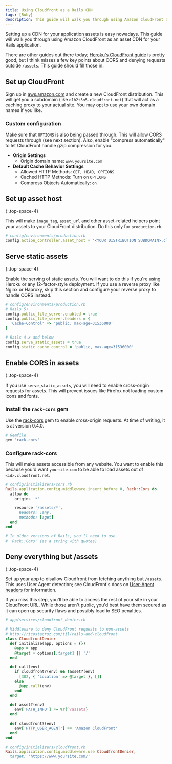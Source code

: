 ```yaml
---
title: Using Cloudfront as a Rails CDN
tags: [Ruby]
description: This guide will walk you through using Amazon CloudFront as an asset CDN for your Rails app.
---
```


Setting up a CDN for your application assets is easy nowadays. This guide will walk you through using Amazon CloudFront as an asset CDN for your Rails application.

There are other guides out there today; [Heroku's CloudFront guide](https://devcenter.heroku.com/articles/using-amazon-cloudfront-cdn) is pretty good, but I think misses a few key points about CORS and denying requests outside `/assets`. This guide should fill those in.

## Set up CloudFront

Sign up in [aws.amazon.com](http://aws.amazon.com) and create a new CloudFront distribution. This will get you a subdomain (like `d1h2t3n5.cloudfront.net`) that will act as a caching proxy to your actual site. You may opt to use your own domain names if you like.

### Custom configuration
Make sure that `OPTIONS` is also being passed through. This will allow CORS requests through (see next section). Also, enable "compress automatically" to let CloudFront handle gzip compression for you.

* __Origin Settings__
    * Origin domain name: `www.yoursite.com`
* __Default Cache Behavior Settings__
    * Allowed HTTP Methods: `GET, HEAD, OPTIONS`
    * Cached HTTP Methods: Turn on `OPTIONS`
    * Compress Objects Automatically: `on`

## Set up asset host
{:.top-space-4}

This will make `image_tag`, `asset_url` and other asset-related helpers point your assets to your CloudFront distribution. Do this only for `production.rb`.

```rb
# config/environments/production.rb
config.action_controller.asset_host = '<YOUR DISTRIBUTION SUBDOMAIN>.cloudfront.net'
```

## Serve static assets
{:.top-space-4}

Enable the serving of static assets. You will want to do this if you're using Heroku or any 12-factor-style deployment.
If you use a reverse proxy like Nginx or Haproxy, skip this section and configure your reverse proxy to handle CORS instead.

```rb
# config/environments/production.rb
# Rails 5+
config.public_file_server.enabled = true
config.public_file_server.headers = {
  'Cache-Control' => 'public, max-age=31536000'
}
```

```rb
# Rails 4.x and below
config.serve_static_assets = true
config.static_cache_control = 'public, max-age=31536000'
```

## Enable CORS in assets
{:.top-space-4}

If you use `serve_static_assets`, you will need to enable cross-origin requests for assets. This will prevent issues like Firefox not loading custom icons and fonts.

### Install the `rack-cors` gem
Use the [rack-cors] gem to enable cross-origin requests. At time of writing, it is at version 0.4.0.

[rack-cors]: https://rubygems.org/gems/rack-cors

```rb
# Gemfile
gem 'rack-cors'
```

### Configure rack-cors
This will make assets accessible from any website. You want to enable this because you'd want `yoursite.com` to be able to load assets out of `<id>.cloudfront.net`.

```rb
# config/initializers/cors.rb
Rails.application.config.middleware.insert_before 0, Rack::Cors do
  allow do
    origins '*'

    resource '/assets/*',
      headers: :any,
      methods: [:get]
  end
end

# In older versions of Rails, you'll need to use
# 'Rack::Cors' (as a string with quotes)
```

## Deny everything but /assets
{:.top-space-4}

Set up your app to disallow Cloudfront from fetching anything but `/assets`. This uses User Agent detection; see CloudFront's docs on [User-Agent headers](http://docs.aws.amazon.com/AmazonCloudFront/latest/DeveloperGuide/RequestAndResponseBehaviorCustomOrigin.html#request-custom-user-agent-header) for information.

If you miss this step, you'll be able to access the rest of your site in your CloudFront URL. While those aren't public, you'd best have them secured as it can open up security flaws and possibly lead to SEO penalties.

```rb
# app/services/cloudfront_denier.rb

# Middleware to deny CloudFront requests to non-assets
# http://ricostacruz.com/til/rails-and-cloudfront
class CloudfrontDenier
  def initialize(app, options = {})
    @app = app
    @target = options[:target] || '/'
  end

  def call(env)
    if cloudfront?(env) && !asset?(env)
      [302, { 'Location' => @target }, []]
    else
      @app.call(env)
    end
  end

  def asset?(env)
    env['PATH_INFO'] =~ %r{^/assets}
  end

  def cloudfront?(env)
    env['HTTP_USER_AGENT'] == 'Amazon CloudFront'
  end
end
```

```rb
# config/initializers/cloudfront.rb
Rails.application.config.middleware.use CloudfrontDenier,
  target: 'https://www.yoursite.com/'
```
